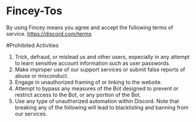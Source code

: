 # Fincey-Tos

By using Fincey means you agree and accept the following terms of service.
https://discord.com/terms 


#Prohibited Activities
1. Trick, defraud, or mislead us and other users, especially in any attempt to learn sensitive account information such as user passwords.
2. Make improper use of our support services or submit false reports of abuse or misconduct.
3. Engage in unauthorized framing of or linking to the website.
4. Attempt to bypass any measures of the Bot designed to prevent or restrict access to the Bot, or any portion of the Bot.
5. Use any type of unauthorized automation within Discord.
Note that breaking any of the following will lead to blacklisting and banning from our services.
